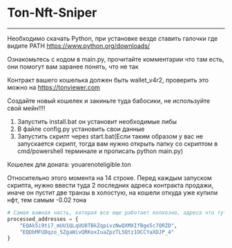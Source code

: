 # Ton-Nft-Sniper
___
Необходимо скачать Python, при установке везде ставить галочки где видите PATH
https://www.python.org/downloads/

Ознакомьтесь с кодом в main.py, прочитайте комментарии что там есть, они помогут вам заранее понять, что не так

Контракт вашего кошелька должен быть wallet_v4r2, проверить это можно на https://tonviewer.com

Создайте новый кошелек и закиньте туда бабосики, не используйте свой мейн!!!! 

1. Запустить install.bat он установит необходимые либы 
2. В файле config.py установить свои данные
3. Запустить скрипт через start.bat(Если таким образом у вас не запускается скрипт, тогда вам нужно открыть папку со скриптом в cmd/powershell терминале и прописать python main.py)


Кошелек для доната: youarenoteligible.ton

Относительно этого момента на 14 строке. Перед каждым запуском скрипта, нужно ввести туда 2 последних адреса контракта продажи, иначе он пустит две транзы в холостую, на кошели откуда уже купили нфт, тем самым -0.02 тона
```python
# Самая важная часть, которая все еще работает колхозно, адреса что тут находятся это два последних адреса контракта продажи, если не хотите в пустую тратить бабки на комсу при каждом старте софта, то найдите по адресу EQBmSy9SfRj44LZPi84NyvI4seJlZYSz33MM0rl78DnkCb2Z последние два кошеля с контрактом продажи и напишите их тут
processed_addresses = {
    "EQAk5i9ti7_mUU1QLqUU8TBkZqpivzNwQXMXIfBge5c7QRZD",
    "EQDbMFUDqzo_5ZgaWivQRKoxIuaZpzTL5Qtz1OCCYaXDJP_4"
}
```
